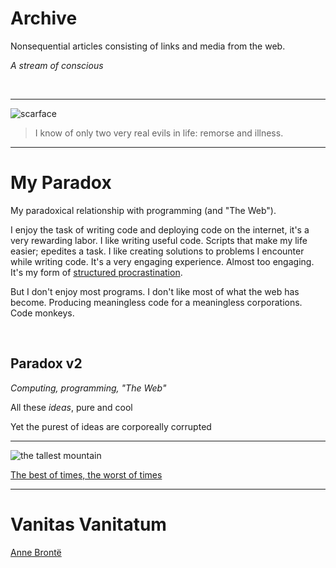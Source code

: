 # Archive

Nonsequential articles consisting of links and media from the web.

*A stream of conscious*

<br>

---

![scarface](images/montana.jpeg)

> I know of only two very real evils in life: remorse and illness.

---

# My Paradox

My paradoxical relationship with programming (and "The Web").

I enjoy the task of writing code and deploying code on the internet, it's a very rewarding labor. I like writing useful code. Scripts that make my life easier; epedites a task. I like creating solutions to problems I encounter while writing code. It's a very engaging experience. Almost too engaging. It's my form of [structured procrastination](http://www.structuredprocrastination.com/).

But I don't enjoy most programs. I don't like most of what the web has become. Producing meaningless code for a meaningless corporations. Code monkeys.

<br>

## Paradox v2

*Computing, programming, "The Web"*

All these *ideas*, pure and cool

Yet the purest of ideas are corporeally corrupted

---

![the tallest mountain](images/sisyphus.gif)

[The best of times, the worst of times](https://www.youtube.com/watch?v=qdBJ1X33rXM)

---

# Vanitas Vanitatum

[Anne Brontë ](http://digital.library.upenn.edu/women/bronte/poems/pba-vanitas.html)